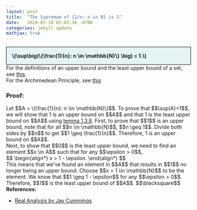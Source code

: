 ```yaml
---
layout: post
title:  "The Supremum of {1/n: n in N} is 1"
date:   2024-05-18 01:01:36 -0700
categories: jekyll update
mathjax: true
---
```

<div style="background-color: #E3F4F4; padding: 15px 15px 15px 15px; border:1px solid black;">
  <b>\(\sup\big(\{\frac{1}{n}: n \in \mathbb{N}\} \big) = 1.\)</b>
</div>
For the definitions of an upper bound and the least upper bound of a set, see <a href="https://strncat.github.io/jekyll/update/2024/05/03/analysis-set-bounded.html">this</a>.
<br>
For the Archimedean Principle, see <a href="https://strncat.github.io/jekyll/update/2024/05/03/analysis-set-bounded.html">this</a>
<br>
<h3>Proof:</h3>
Let $$A = \{\frac{1}{n}: n \in \mathbb{N}\}$$. To prove that $$\sup(A)=1$$, we will show that 1 is an upper bound on $$A$$ and that 1 is the least upper bound on $$A$$ using <a href="https://strncat.github.io/jekyll/update/2024/05/05/analysis-least-upper-bound-epsilon.html">lemma 1.3.8</a>. First, to prove that $$1$$ is an upper bound, note that for all $$n \in \mathbb{N}$$, $$n \geq 1$$. Divide both sides by $$n$$ to get $$1 \geq \frac{1}{n}$$. Therefore, 1 is an upper bound on $$A$$.
<br>
Next, to show that $$0$$ is the least upper bound, we need to find an element $$x \in A$$ such that for any $$\epsilon > 0$$,
<div>
$$
\begin{align*}
x > 1 - \epsilon.
\end{align*}
$$
</div>
This means that we've found an element in $$A$$ that results in $$1$$ no longer being an upper bound. Choose $$x = 1 \in \mathbb{N}$$ to be the element. We know that $$1 \geq 1 - \epsilon$$ for any $$\epsilon > 0$$. Therefore, $$1$$ is the least upper bound of $$A$$.
$$\blacksquare$$
<br>
<!------------------------------------------------------------------------------------>
<b>References:</b>
<ul>
<li><a href="https://www.amazon.com/Real-Analysis-Long-Form-Mathematics-Textbook/dp/1724510126">Real Analysis by Jay Cummings</a></li>
</ul>
